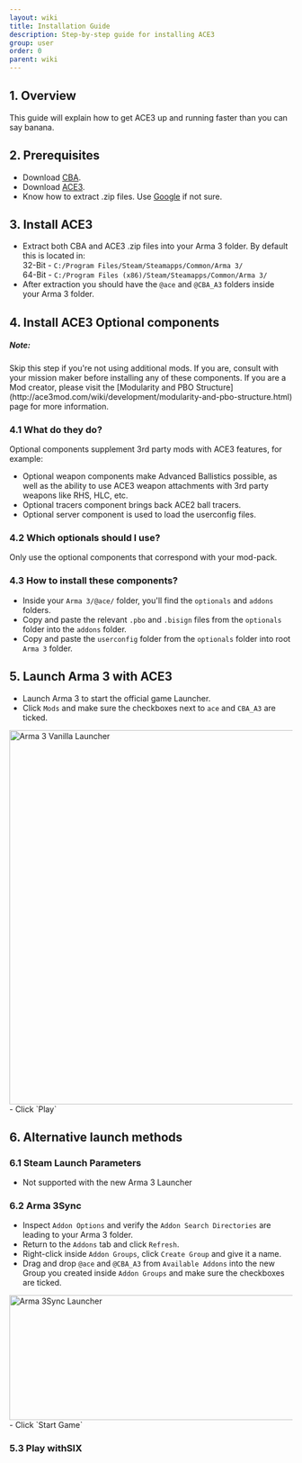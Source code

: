 ```yaml
---
layout: wiki
title: Installation Guide
description: Step-by-step guide for installing ACE3
group: user
order: 0
parent: wiki
---
```


## 1. Overview
This guide will explain how to get ACE3 up and running faster than you can say banana.

## 2. Prerequisites
- Download [CBA](http://www.armaholic.com/page.php?id=18767).
- Download [ACE3](https://github.com/acemod/ACE3/releases/latest).
- Know how to extract .zip files. Use [Google](https://www.google.com) if not sure.

## 3. Install ACE3
- Extract both CBA and ACE3 .zip files into your Arma 3 folder. By default this is located in:<br>
32-Bit - `C:/Program Files/Steam/Steamapps/Common/Arma 3/`<br>
64-Bit - `C:/Program Files (x86)/Steam/Steamapps/Common/Arma 3/`
- After extraction you should have the `@ace` and `@CBA_A3` folders inside your Arma 3 folder.

## 4. Install ACE3 Optional components
<div class="panel callout">
    <h5>Note:</h5>
    <p>Skip this step if you're not using additional mods. If you are, consult with your mission maker before installing any of these components. If you are a Mod creator, please visit the [Modularity and PBO Structure](http://ace3mod.com/wiki/development/modularity-and-pbo-structure.html) page for more information.</p>
</div>

### 4.1 What do they do?
Optional components supplement 3rd party mods with ACE3 features, for example:
- Optional weapon components make Advanced Ballistics possible, as well as the ability to use ACE3 weapon attachments with 3rd party weapons like RHS, HLC, etc.
- Optional tracers component brings back ACE2 ball tracers.
- Optional server component is used to load the userconfig files.

### 4.2 Which optionals should I use?
Only use the optional components that correspond with your mod-pack.

### 4.3 How to install these components?
- Inside your `Arma 3/@ace/` folder, you'll find the `optionals` and `addons` folders.
- Copy and paste the relevant `.pbo` and `.bisign` files from the `optionals` folder into the `addons` folder.
- Copy and paste the `userconfig` folder from the `optionals` folder into root `Arma 3` folder.

## 5. Launch Arma 3 with ACE3
- Launch Arma 3 to start the official game Launcher.
- Click `Mods` and make sure the checkboxes next to `ace` and `CBA_A3` are ticked.
<img src="{{ site.baseurl }}/img/wiki/user/installation1-launcher.jpg" width="869" height="665" alt="Arma 3 Vanilla Launcher" />
- Click `Play`

## 6. Alternative launch methods

### 6.1 Steam Launch Parameters
- Not supported with the new Arma 3 Launcher

### 6.2 Arma 3Sync
- Inspect `Addon Options` and verify the `Addon Search Directories` are leading to your Arma 3 folder.
- Return to the `Addons` tab and click `Refresh`.
- Right-click inside `Addon Groups`, click `Create Group` and give it a name.
- Drag and drop `@ace` and `@CBA_A3` from `Available Addons` into the new Group you created inside `Addon Groups` and make sure the checkboxes are ticked.
<img src="{{ site.baseurl }}/img/wiki/user/installation2-a3s.jpg" width="529" height="222" alt="Arma 3Sync Launcher" />
- Click `Start Game`

### 5.3 Play withSIX
